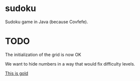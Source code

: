 # sudoku

Sudoku game in Java (because Covfefe).

# TODO

The initialization of the grid is now OK

We want to hide numbers in a way that would fix difficulty levels.

[This is gold](http://www.sudokuwiki.org/Sudoku_Creation_and_Grading.pdf)